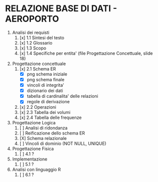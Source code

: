 # RELAZIONE BASE DI DATI - AEROPORTO 

1. Analisi dei requisti
   1. [x] 1.1 Sintesi del testo
   2. [x] 1.2 Glossario
   3. [x] 1.3 Scopo
   4. [x] 1.4 Specifiche per entita' (file Progettazione Concettuale, slide 18)
2. Progettazione concettuale
   1. [x] 2.1 Schema ER
      - [x] png schema iniziale
      - [x] png schema finale
      - [x] vincoli di integrita'
      - [x] dizionario dei dati
      - [x] tabella di cardinalita' delle relazioni
      - [x] regole di derivazione
   2. [x] 2.2 Operazioni
   3. [x] 2.3 Tabella dei volumi
   4. [x] 2.4 Tabella delle frequenze
3. Progettazione Logica
   1. [ ] Analisi di ridondanza
   2. [ ] Reificazione dello schema ER
   3. [X] Schema relazionale
   4. [ ] Vincoli di dominio (NOT NULL, UNIQUE)
4. Progettazione Fisica
   1. [ ] 4.1 ?
5. Implementazione
   1. [ ] 5.1 ?
6. Analisi con linguaggio R
   1. [ ] 6.1 ?